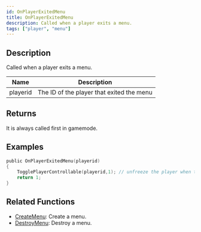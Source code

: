 ```yaml
---
id: OnPlayerExitedMenu
title: OnPlayerExitedMenu
description: Called when a player exits a menu.
tags: ["player", "menu"]
---
```


## Description

Called when a player exits a menu.

| Name     | Description                               |
| -------- | ----------------------------------------- |
| playerid | The ID of the player that exited the menu |

## Returns

It is always called first in gamemode.

## Examples

```c
public OnPlayerExitedMenu(playerid)
{
    TogglePlayerControllable(playerid,1); // unfreeze the player when they exit a menu
    return 1;
}
```

## Related Functions

- [CreateMenu](../functions/CreateMenu.md): Create a menu.
- [DestroyMenu](../functions/DestroyMenu.md): Destroy a menu.
